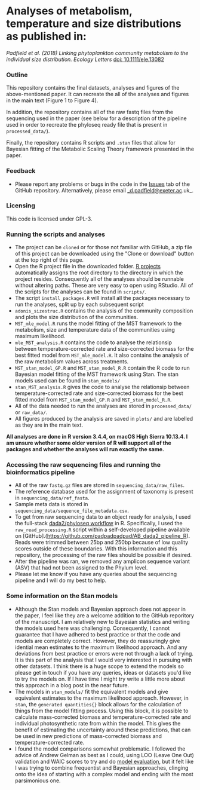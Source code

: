 # Analyses of metabolism, temperature and size distributions as published in:

_Padfield et al. (2018) Linking phytoplankton community metabolism to the individual size distribution. Ecology Letters_ [doi: 10.1111/ele.13082](https://onlinelibrary.wiley.com/doi/full/10.1111/ele.13082)

### Outline

This repository contains the final datasets, analyses and figures of the above-mentioned paper. It can recreate the all of the analyses and figures in the main text (Figure 1 to Figure 4).

In addition, the repository contains all of the raw fastq files from the sequencing used in the paper (see below for a description of the pipeline used in order to recreate the phyloseq ready file that is present in `processed_data/`).

Finally, the repository contains R scripts and `.stan` files that allow for Bayesian fitting of the Metabolic Scaling Theory framework presented in the paper.  

### Feedback

- Please report any problems or bugs in the code in the [Issues](https://github.com/padpadpadpad/Iceland_stream_ELE_analyses/issues) tab of the GitHub repository. Alternatively, please email _d.padfield@exeter.ac.uk_.

### Licensing

This code is licensed under GPL-3.

### Running the scripts and analyses

- The project can be `cloned` or for those not familiar with GitHub, a zip file of this project can be downloaded using the "Clone or download" button at the top right of this page.
- Open the R project file in the downloaded folder. [R projects](https://support.rstudio.com/hc/en-us/articles/200526207-Using-Projects) automatically assigns the root directory to the directory in which the project resides. Consequently all of the analyses should be runnable without altering paths. These are very easy to open using RStudio. All of the scripts for the analyses can be found in `scripts/`.
- The script `install_packages.R` will install all the packages necessary to run the analyses, split up by each subsequent script
- `adonis_sizestruc.R` contains the analysis of the community composition and plots the size distribution of the communities.
- `MST_mle_model.R` runs the model fitting of the MST framework to the metabolism, size and temperature data of the communities using maximum likelihood.
- `mle_MST_analysis.R` contains the code to analyse the relationsip between temperature-corrected rate and size-corrected biomass for the best fitted model from `MST_mle_model.R`. It also contains the analysis of the raw metabolism values across treatments.
- `MST_stan_model_GP.R` and `MST_stan_model_R.R` contain the R code to run Bayesian model fitting of the MST framework using Stan. The stan models used can be found in `stan_models/`
- `stan_MST_analysis.R` gives the code to analyse the relationsip between temperature-corrected rate and size-corrected biomass for the best fitted model from `MST_stan_model_GP.R` and `MST_stan_model_R.R`.
- All of the data needed to run the analyses are stored in `processed_data/` or `raw_data/`.
- All figures produced by the analysis are saved in `plots/` and are labelled as they are in the main text.

__All analyses are done in R version 3.4.4, on macOS High Sierra 10.13.4. I am unsure whether some older version of R will support all of the packages and whether the analyses will run exactly the same.__

### Accessing the raw sequencing files and running the bioinformatics pipeline

- All of the raw `fastq.gz` files are stored in `sequencing_data/raw_files`. 
- The reference database used for the assignment of taxonomy is present in `sequencing_data/ref_fasta`.
- Sample meta data is stored in `sequencing_data/sequence_file_metadata.csv`.
- To get from raw sequencing data to an object ready for analysis, I used the full-stack [dada2/phyloseq workflow](https://f1000research.com/articles/5-1492/v2) in R. Specifically, I used the `raw_read_processing.R` script within a self-developed pipeline available on [GitHub].(https://github.com/padpadpadpad/AB_dada2_pipeline_R). Reads were trimmed between 25bp and 250bp because of low quality scores outside of these boundaries. With this information and this repository, the processing of the raw files should be possible if desired.
- After the pipeline was ran, we removed any amplicon sequence variant (ASV) that had not been assigned to the Phylum level.
- Please let me know if you have any queries about the sequencing pipeline and I will do my best to help.

### Some information on the Stan models

- Although the Stan models and Bayesian approach does not appear in the paper, I feel like they are a welcome addition to the GitHub reporitory of the manuscript. I am relatively new to Bayesian statistics and writing the models used here was challenging. Consequently, I cannot guarantee that I have adhered to best practice or that the code and models are completely correct. However, they do reassuringly give idential mean estimates to the maximum likelihood approach. And any deviations from best practice or errors were not through a lack of trying. It is this part of the analysis that I would very interested in pursuing with other datasets. I think there is a huge scope to extend the models so please get in touch if you have any queries, ideas or datasets you'd like to try the models on. If I have time I might try write a little more about this approach in a blog post in the near future.
- The models in `stan_models/` fit the equivalent models and give equivalent estimates to the maximum likelihood approach. However, in `stan`, the `generated quantities{}` block allows for the calculation of things from the model fitting process. Using this block, it is possible to calculate mass-corrected biomass and temperature-corrected rate and individual photosynthetic rate from within the model. This gives the benefit of estimating the uncertainty around these predictions, that can be used in new predictions of mass-corrected biomass and temperature-corrected rate.
- I found the model comparisons somewhat problematic. I followed the advice of Andrew Gelman as best as I could, using LOO (Leave One Out) validation and WAIC scores to try and do [model evaluation](http://www.stat.columbia.edu/~gelman/research/unpublished/loo_stan.pdf), but it felt like I was trying to combine frequentist and Bayesian approaches, clinging onto the idea of starting with a complex model and ending with the most parsimonious one.
